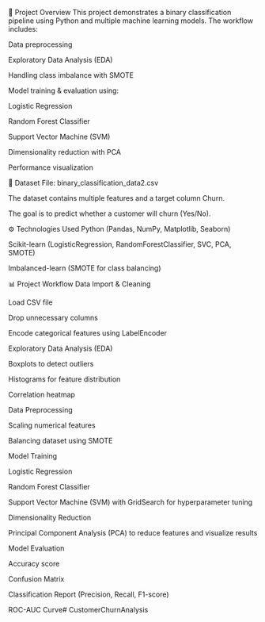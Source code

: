 
📌 Project Overview
This project demonstrates a binary classification pipeline using Python and multiple machine learning models.
The workflow includes:

Data preprocessing

Exploratory Data Analysis (EDA)

Handling class imbalance with SMOTE

Model training & evaluation using:

Logistic Regression

Random Forest Classifier

Support Vector Machine (SVM)

Dimensionality reduction with PCA

Performance visualization

📂 Dataset
File: binary_classification_data2.csv

The dataset contains multiple features and a target column Churn.

The goal is to predict whether a customer will churn (Yes/No).

⚙️ Technologies Used
Python (Pandas, NumPy, Matplotlib, Seaborn)

Scikit-learn (LogisticRegression, RandomForestClassifier, SVC, PCA, SMOTE)

Imbalanced-learn (SMOTE for class balancing)

📊 Project Workflow
Data Import & Cleaning

Load CSV file

Drop unnecessary columns

Encode categorical features using LabelEncoder

Exploratory Data Analysis (EDA)

Boxplots to detect outliers

Histograms for feature distribution

Correlation heatmap

Data Preprocessing

Scaling numerical features

Balancing dataset using SMOTE

Model Training

Logistic Regression

Random Forest Classifier

Support Vector Machine (SVM) with GridSearch for hyperparameter tuning

Dimensionality Reduction

Principal Component Analysis (PCA) to reduce features and visualize results

Model Evaluation

Accuracy score

Confusion Matrix

Classification Report (Precision, Recall, F1-score)

ROC-AUC Curve# CustomerChurnAnalysis
